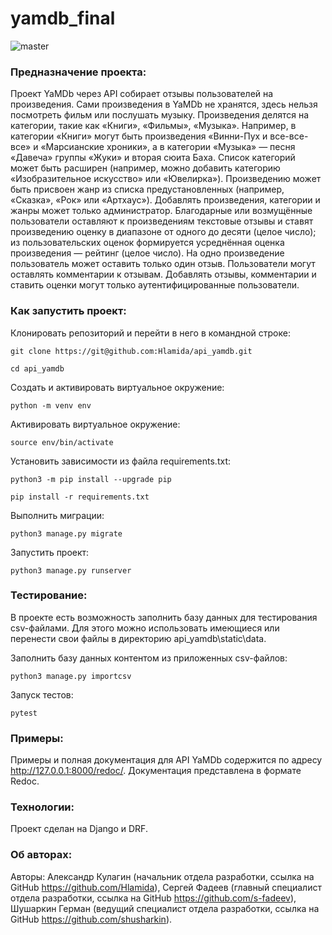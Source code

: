 # yamdb_final

![master](https://github.com/hlamida/yamdb_final/actions/workflows/yamdb_workflow.yml/badge.svg)

### Предназначение проекта:

Проект YaMDb через API собирает отзывы пользователей на произведения. Сами произведения в YaMDb не хранятся, здесь нельзя посмотреть фильм или послушать музыку.
Произведения делятся на категории, такие как «Книги», «Фильмы», «Музыка». Например, в категории «Книги» могут быть произведения «Винни-Пух и все-все-все» и «Марсианские хроники», а в категории «Музыка» — песня «Давеча» группы «Жуки» и вторая сюита Баха. Список категорий может быть расширен (например, можно добавить категорию «Изобразительное искусство» или «Ювелирка»).
Произведению может быть присвоен жанр из списка предустановленных (например, «Сказка», «Рок» или «Артхаус»).
Добавлять произведения, категории и жанры может только администратор.
Благодарные или возмущённые пользователи оставляют к произведениям текстовые отзывы и ставят произведению оценку в диапазоне от одного до десяти (целое число); из пользовательских оценок формируется усреднённая оценка произведения — рейтинг (целое число). На одно произведение пользователь может оставить только один отзыв.
Пользователи могут оставлять комментарии к отзывам.
Добавлять отзывы, комментарии и ставить оценки могут только аутентифицированные пользователи.

### Как запустить проект:

Клонировать репозиторий и перейти в него в командной строке:

```
git clone https://git@github.com:Hlamida/api_yamdb.git
```

```
cd api_yamdb
```

Cоздать и активировать виртуальное окружение:

```
python -m venv env
```

Активировать виртуальное окружение:

```
source env/bin/activate
```

Установить зависимости из файла requirements.txt:

```
python3 -m pip install --upgrade pip
```

```
pip install -r requirements.txt
```

Выполнить миграции:

```
python3 manage.py migrate
```

Запустить проект:

```
python3 manage.py runserver
```

### Тестирование:

В проекте есть возможность заполнить базу данных для тестирования csv-файлами. Для этого можно использовать имеющиеся или перенести свои файлы в директорию api_yamdb\static\data.

Заполнить базу данных контентом из приложенных csv-файлов:

```
python3 manage.py importcsv
```

Запуск тестов:

```
pytest
```

### Примеры:

Примеры и полная документация для API YaMDb содержится по адресу http://127.0.0.1:8000/redoc/.
Документация представлена в формате Redoc.

### Технологии:

Проект сделан на Django и DRF.

### Об авторах:

Авторы: Александр Кулагин (начальник отдела разработки, ссылка на GitHub https://github.com/Hlamida), Сергей Фадеев (главный специалист отдела разработки, ссылка на GitHub https://github.com/s-fadeev), Шушаркин Герман (ведущий специалист отдела разработки, ссылка на GitHub https://github.com/shusharkin).
